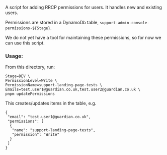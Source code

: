 A script for adding RRCP permissions for users. It handles new and existing users.

Permissions are stored in a DynamoDb table, `support-admin-console-permissions-${Stage}`.

We do not yet have a tool for maintaining these permissions, so for now we can use this script.

### Usage:
From this directory, run:
```
Stage=DEV \
PermissionLevel=Write \
PermissionName=support-landing-page-tests \
Emails=test.user1@guardian.co.uk,test.user2@guardian.co.uk \
pnpm updatePermissions
```

This creates/updates items in the table, e.g.
```
{
 "email": "test.user1@guardian.co.uk",
 "permissions": [
  {
   "name": "support-landing-page-tests",
   "permission": "Write"
  }
 ]
}
```
